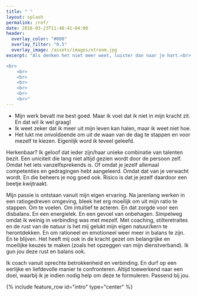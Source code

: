 ```yaml
---
title: " "
layout: splash
permalink: /ref/
date: 2016-03-23T11:48:41-04:00
header:
  overlay_color: "#000"
  overlay_filter: "0.5"
  overlay_image: /assets/images/stroom.jpg
excerpt: "Als denken het niet meer weet, luister dan naar je hart.<br> ~Patrick Mundus~

<br>
	<br>
	<br>
	<br>
	<br>
	<br>
	<br>"
---
```

<p>
<ul>
<li>Mijn werk bevalt me best goed. Maar ik voel dat ik niet in mijn kracht zit. En dat wil ik wel graag!</li>
<li>Ik weet zeker dat ik meer uit mijn leven kan halen, maar ik weet niet hoe.</li>
<li>Het lukt me onvoldoende om uit de waan van de dag te stappen en voor mezelf te kiezen. Eigenlijk word ik teveel geleefd.</li>
</ul>	
</p>
<p>
Herkenbaar? 
Ik geloof dat ieder zijn/haar unieke combinatie van talenten bezit. Een uniciteit die lang niet altijd gezien wordt door de persoon zelf. Omdat het iets vanzelfsprekends is. Of omdat je jezelf allemaal competenties en gedragingen hebt aangeleerd. Omdat dat van je verwacht wordt. En die beheers je nog goed ook.
Risico is dat je jezelf daardoor een beetje kwijtraakt.
<p>
Mijn passie is ontstaan vanuit mijn eigen ervaring. Na jarenlang werken in een ratiogedreven omgeving, bleek het erg moeilijk om uit mijn ratio te stappen. Om te voelen. Om intuïtief te acteren. En dat zorgde voor een disbalans. En een energielek. En een gevoel van onbehagen. Simpelweg omdat ik weinig in verbinding was met mezelf.
Met coaching, stilteretraites en de rust van de natuur is het mij gelukt mijn eigen natuur/kern te herontdekken. En om rationeel en emotioneel weer meer in balans te zijn. En te blijven. Het heeft mij ook in de kracht gezet om belangrijke en moeilijke keuzes te maken (zoals het opzeggen van mijn dienstverband). Ik gun jou deze rust en balans ook. 
</p>
<p>
Ik coach vanuit oprechte betrokkenheid en verbinding. En durf op een eerlijke en liefdevolle manier te confronteren. Altijd toewerkend naar een doel, waarbij ik je indien nodig help om deze te formuleren. Passend bij jou.
</p>

{% include feature_row id="intro" type="center" %}

